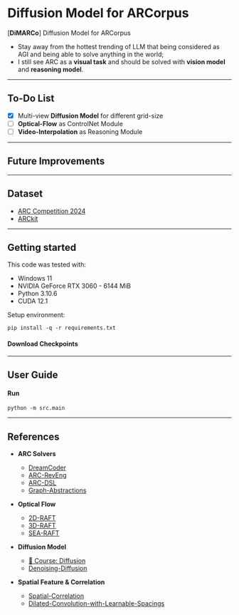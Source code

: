 # Diffusion Model for ARCorpus

[**DiMARCo**] Diffusion Model for ARCorpus

- Stay away from the hottest trending of LLM that being considered as AGI and being able to solve anything in the world;
- I still see ARC as a **visual task** and should be solved with **vision model** and **reasoning model**.

--------------------------
## To-Do List

- [x] Multi-view **Diffusion Model** for different grid-size
- [ ] **Optical-Flow** as ControlNet Module
- [ ] **Video-Interpolation** as Reasoning Module

--------------------------
## Future Improvements

--------------------------
## Dataset
- [ARC Competition 2024](https://www.kaggle.com/competitions/arc-prize-2024/data)
- [ARCkit](https://github.com/mxbi/arckit/tree/main/arckit/data)

--------------------------
## Getting started
This code was tested with:

* Windows 11
* NVIDIA GeForce RTX 3060 - 6144 MiB
* Python 3.10.6
* CUDA 12.1

Setup environment:

```shell
pip install -q -r requirements.txt
```

#### Download **Checkpoints**

--------------------------
## User Guide

#### Run
```shell
python -m src.main
```

--------------------------
## References

- **ARC Solvers**
    - [DreamCoder](https://github.com/mxbi/dreamcoder-arc)
    - [ARC-RevEng](https://github.com/michaelhodel/re-arc)
    - [ARC-DSL](https://github.com/michaelhodel/arc-dsl)
    - [Graph-Abstractions](https://github.com/khalil-research/ARGA-AAAI23)

- **Optical Flow**
    - [2D-RAFT](https://github.com/princeton-vl/RAFT)
    - [3D-RAFT](https://github.com/princeton-vl/RAFT-3D)
    - [SEA-RAFT](https://github.com/princeton-vl/SEA-RAFT)

- **Diffusion Model**
    - [🤗 Course: Diffusion](https://huggingface.co/learn/diffusion-course)
    - [Denoising-Diffusion](https://github.com/lucidrains/denoising-diffusion-pytorch)

- **Spatial Feature & Correlation**
    - [Spatial-Correlation](https://github.com/ClementPinard/Pytorch-Correlation-extension)
    - [Dilated-Convolution-with-Learnable-Spacings](https://github.com/K-H-Ismail/Dilated-Convolution-with-Learnable-Spacings-PyTorch)